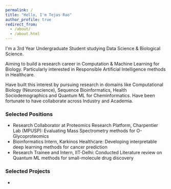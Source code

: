 ```yaml
---
permalink: /
title: "Hello, I'm Tejas Rao"
author_profile: true
redirect_from: 
  - /about/
  - /about.html
---
```


I'm a 3rd Year Undergraduate Student studying Data Science & Biological Science.

Aiming to build a research career in Computation & Machine Learning for Biology. Particularly interested in Responsible Artificial Intelligence methods in Healthcare.

Have built this interest by pursuing research in domains like Computational Biology (Neuroscience), Sequence Bioinformatics, Health Sociodemographics and Quantum ML for Cheminformatics. Have been fortunate to have collaborate across Industry and Academia.

### Selected Positions
- Research Collaborator at Proteomics Research Platform, Charpentier Lab (MPUSP): Evaluating Mass Spectrometry methods for O-Glycoproteomics
- Bioinformatics Intern, Karkinos Healthcare: Developing interpretable deep learning methods for cancer prediction
- Research Trainee and Intern, IIT-Delhi: Conducted Literature review on Quantum ML methods for small-molecule drug discovery

### Selected Projects 
- 


